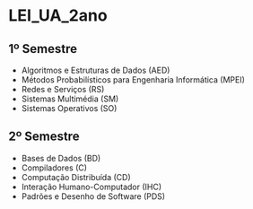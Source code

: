 # LEI_UA_2ano

## 1º Semestre

- Algoritmos e Estruturas de Dados (AED)
- Métodos Probabilísticos para Engenharia Informática (MPEI)
- Redes e Serviços (RS)
- Sistemas Multimédia (SM)
- Sistemas Operativos (SO)

## 2º Semestre

- Bases de Dados (BD)
- Compiladores (C)
- Computação Distribuída (CD)
- Interação Humano-Computador (IHC)
- Padrões e Desenho de Software (PDS)